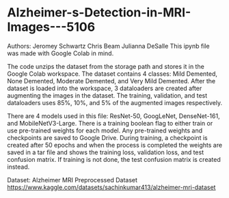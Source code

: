 # Alzheimer-s-Detection-in-MRI-Images---5106
Authors:    Jeromey Schwartz
            Chris Beam
            Julianna DeSalle
This ipynb file was made with Google Colab in mind.

The code unzips the dataset from the storage path and stores it in the Google Colab workspace.
The dataset contains 4 classes: Mild Demented, None Demented, Moderate Demented, and Very Mild Demented.
After the dataset is loaded into the workspace, 3 dataloaders are created after augmenting the images in the dataset.
The training, validation, and test dataloaders uses 85%, 10%, and 5% of the augmented images respectively.

There are 4 models used in this file: ResNet-50, GoogLeNet, DenseNet-161, and MobileNetV3-Large.
There is a training boolean flag to either train or use pre-trained weights for each model.
Any pre-trained weights and checkpoints are saved to Google Drive.
During training, a checkpoint is created after 50 epochs and when the process is completed the weights 
are saved in a tar file and shows the training loss, validation loss, and test confusion matrix.
If training is not done, the test confusion matrix is created instead.

Dataset:
Alzheimer MRI Preprocessed Dataset
https://www.kaggle.com/datasets/sachinkumar413/alzheimer-mri-dataset
